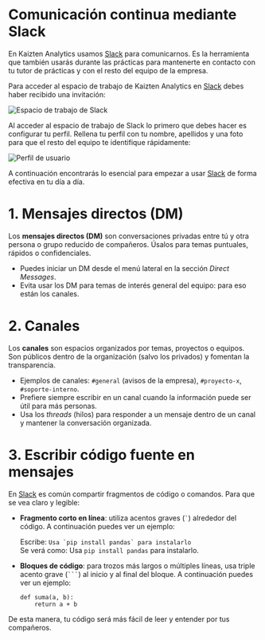 # Comunicación continua mediante Slack

En Kaizten Analytics usamos [Slack](https://slack.com) para comunicarnos. Es la herramienta que también usarás durante las prácticas para mantenerte en contacto con tu tutor de prácticas y con el resto del equipo de la empresa.

Para acceder al espacio de trabajo de Kaizten Analytics en [Slack](https://slack.com) debes haber recibido una invitación:

![Espacio de trabajo de Slack](https://kaizten.github.io/images/slack-workspace.png)

Al acceder al espacio de trabajo de Slack lo primero que debes hacer es configurar tu perfil. Rellena tu perfil con tu nombre, apellidos y una foto para que el resto del equipo te identifique rápidamente:

![Perfil de usuario](https://kaizten.github.io/images/slack-profile.png)

A continuación encontrarás lo esencial para empezar a usar [Slack](https://slack.com) de forma efectiva en tu día a día.

# 1. Mensajes directos (DM)

Los **mensajes directos (DM)** son conversaciones privadas entre tú y otra persona o grupo reducido de compañeros. Úsalos para temas puntuales, rápidos o confidenciales. 
* Puedes iniciar un DM desde el menú lateral en la sección *Direct Messages*.
* Evita usar los DM para temas de interés general del equipo: para eso están los canales.

# 2. Canales

Los **canales** son espacios organizados por temas, proyectos o equipos. Son públicos dentro de la organización (salvo los privados) y fomentan la transparencia.
- Ejemplos de canales: `#general` (avisos de la empresa), `#proyecto-x`, `#soporte-interno`.
- Prefiere siempre escribir en un canal cuando la información puede ser útil para más personas.
- Usa los *threads* (hilos) para responder a un mensaje dentro de un canal y mantener la conversación organizada.

# 3. Escribir código fuente en mensajes

En [Slack](https://slack.com) es común compartir fragmentos de código o comandos. Para que se vea claro y legible:

- **Fragmento corto en línea**: utiliza acentos graves (`` ` ``) alrededor del código. A continuación puedes ver un ejemplo:

    Escribe: `` Usa `pip install pandas` para instalarlo ``  
    Se verá como: Usa `pip install pandas` para instalarlo.

- **Bloques de código**: para trozos más largos o múltiples líneas, usa triple acento grave (```` ``` ````) al inicio y al final del bloque. A continuación puedes ver un ejemplo:
    
    ```
    def suma(a, b):
        return a + b
    ```

De esta manera, tu código será más fácil de leer y entender por tus compañeros.